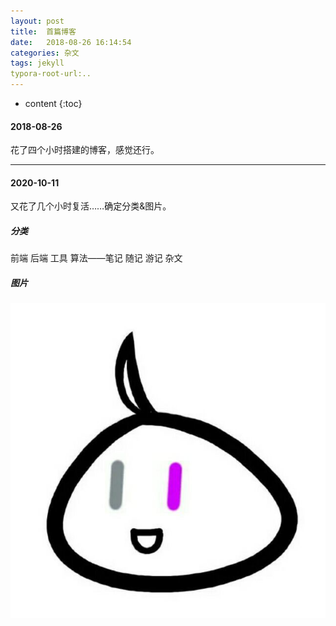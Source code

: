 ```yaml
---
layout: post
title:  首篇博客
date:   2018-08-26 16:14:54
categories: 杂文
tags: jekyll
typora-root-url:..
---
```


* content
{:toc}

#### 2018-08-26

花了四个小时搭建的博客，感觉还行。

---

#### 2020-10-11

又花了几个小时复活……确定分类&图片。

<!-- more -->

##### 分类

前端 后端 工具 算法——笔记 随记 游记 杂文

##### 图片

![Head](/image/2018-08-26-首篇博客/Head.png)
